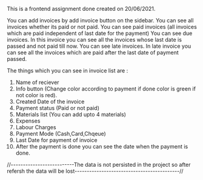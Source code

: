 This is a frontend assignment done created on 20/06/2021.

You can add invoices by add invoice button on the sidebar.
You can see all invoices whether its paid or not paid.
You can see paid invoices (all invoices which are paid independent of last date for the payment)
You can see due invoices. In this invoice you can see all the invoices whose last date is passed and not paid till now.
You can see late invoices. In late invoice you can see all the invoices which are paid after the last date of payment passed.

The things which you can see in invoice list are :
 1. Name of reciever
 2. Info button (Change color according to payment if done color is green if not color is red).
 3. Created Date of the invoice
 4. Payment status (Paid or not paid)
 5. Materials list (You can add upto 4 materials)
 6. Expenses
 7. Labour Charges
 8. Payment Mode (Cash,Card,Chqeue)
 9. Last Date for payment of invoice
 10. After the payment is done you can see the date when the payment is done.


//--------------------------The data is not persisted in the project so after refersh the data will be lost-------------------------------------------//
